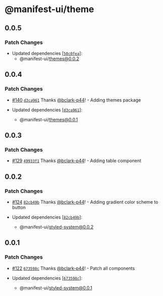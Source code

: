 # @manifest-ui/theme

## 0.0.5

### Patch Changes

- Updated dependencies [[`50c0fea`](https://github.com/project44/manifest-ui/commit/50c0feae2c35746a8c95ad3ef6f9b319884d4e2f)]:
  - @manifest-ui/themes@0.0.2

## 0.0.4

### Patch Changes

- [#140](https://github.com/project44/manifest-ui/pull/140) [`d3ca961`](https://github.com/project44/manifest-ui/commit/d3ca961f66d0d696b332ea688d98fac2fdf025e5) Thanks [@bclark-p44](https://github.com/bclark-p44)! - Adding themes package

- Updated dependencies [[`d3ca961`](https://github.com/project44/manifest-ui/commit/d3ca961f66d0d696b332ea688d98fac2fdf025e5)]:
  - @manifest-ui/themes@0.0.1

## 0.0.3

### Patch Changes

- [#129](https://github.com/project44/manifest-ui/pull/129) [`49933f1`](https://github.com/project44/manifest-ui/commit/49933f19a88a4054018a2f251bdae9b8e6819aab) Thanks [@bclark-p44](https://github.com/bclark-p44)! - Adding table component

## 0.0.2

### Patch Changes

- [#124](https://github.com/project44/manifest-ui/pull/124) [`82cb49b`](https://github.com/project44/manifest-ui/commit/82cb49b30afd4fa6dc75f3da7244eba5ca886ec9) Thanks [@bclark-p44](https://github.com/bclark-p44)! - Adding gradient color scheme to button

- Updated dependencies [[`82cb49b`](https://github.com/project44/manifest-ui/commit/82cb49b30afd4fa6dc75f3da7244eba5ca886ec9)]:
  - @manifest-ui/styled-system@0.0.2

## 0.0.1

### Patch Changes

- [#122](https://github.com/project44/manifest-ui/pull/122) [`673598c`](https://github.com/project44/manifest-ui/commit/673598c6ae79e667f2933a8adaf9fd763998e464) Thanks [@bclark-p44](https://github.com/bclark-p44)! - Patch all components

- Updated dependencies [[`673598c`](https://github.com/project44/manifest-ui/commit/673598c6ae79e667f2933a8adaf9fd763998e464)]:
  - @manifest-ui/styled-system@0.0.1
